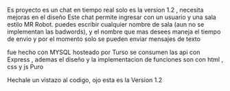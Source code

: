 Es proyecto es un chat en tiempo real solo es la version 1.2 , necesita mejoras en el diseño
Este chat permite ingresar con un usuario y una sala estilo MR Robot.
puedes escribir cualquier nombre de sala (aun no se implementan las badwords), y el nombre que mas desees
maneja el tiempo de envio y por el momento solo se pueden enviar mensajes de texto

fue hecho con MYSQL hosteado por Turso se consumen las api con Express , ademas el diseño y la implementacion de funciones son con html , css y js Puro

Hechale un vistazo al codigo, ojo esta es la Version 1.2
